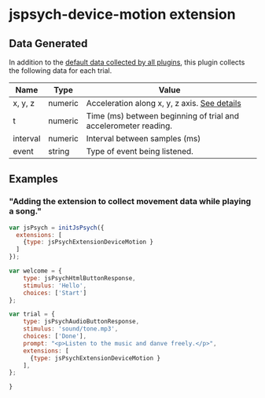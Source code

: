# jspsych-device-motion extension

## Data Generated

In addition to the [default data collected by all plugins](https://www.jspsych.org/overview/plugins#data-collected-by-all-plugins), this plugin collects the following data for each trial.

| Name      | Type        | Value                                    |
| --------- | ----------- | ---------------------------------------- |
| x, y, z   | numeric     | Acceleration along x, y, z axis. [See details](https://w3c.github.io/deviceorientation/#devicemotion) |
| t         | numeric     | Time (ms) between beginning of trial and accelerometer reading.            |
| interval  | numeric     | Interval between samples (ms)            |
| event     | string      | Type of event being listened.     |

## Examples

### "Adding the extension to collect movement data while playing a song."

```javascript
var jsPsych = initJsPsych({
  extensions: [
    {type: jsPsychExtensionDeviceMotion }
  ]
});

var welcome = {
    type: jsPsychHtmlButtonResponse,
    stimulus: 'Hello',
    choices: ['Start']
};

var trial = {
    type: jsPsychAudioButtonResponse,
    stimulus: 'sound/tone.mp3',
    choices: ['Done'],
    prompt: "<p>Listen to the music and danve freely.</p>",
    extensions: [
      {type: jsPsychExtensionDeviceMotion }
    ],
};

}
